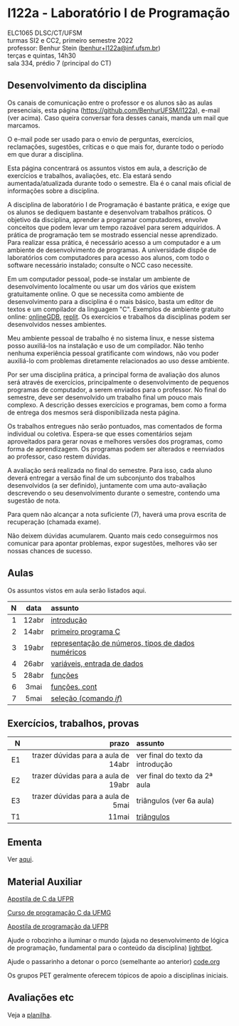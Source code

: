 # l122a - Laboratório I de Programação

ELC1065 DLSC/CT/UFSM\
turmas SI2 e CC2, primeiro semestre 2022\
professor: Benhur Stein 
([benhur+l122a@inf.ufsm.br](mailto:benhur%2bl122a@inf.ufsm.br))\
terças e quintas, 14h30\
sala 334, prédio 7 (principal do CT)

## Desenvolvimento da disciplina

Os canais de comunicação entre o professor e os alunos são as aulas presenciais, esta página (<https://github.com/BenhurUFSM/l122a>), e-mail (ver acima). Caso queira conversar fora desses canais, manda um mail que marcamos.

O e-mail pode ser usado para o envio de perguntas, exercícios, reclamações, sugestões, críticas e o que mais for, durante todo o período em que durar a disciplina.

Esta página concentrará os assuntos vistos em aula, a descrição de exercícios e trabalhos, avaliações, etc. Ela estará sendo aumentada/atualizada durante todo o semestre. Ela é o canal mais oficial de informações sobre a disciplina.

A disciplina de laboratório I de Programação é bastante prática, e exige que os alunos se dediquem bastante e desenvolvam trabalhos práticos.
O objetivo da disciplina, aprender a programar computadores, envolve conceitos que podem levar um tempo razoável para serem adquiridos.
A prática de programação tem se mostrado essencial nesse aprendizado.
Para realizar essa prática, é necessário acesso a um computador e a um ambiente de desenvolvimento de programas.
A universidade dispõe de laboratórios com computadores para acesso aos alunos, com todo o software necessário instalado; consulte o NCC caso necessite.

Em um computador pessoal, pode-se instalar um ambiente de desenvolvimento localmente ou usar um dos vários que existem gratuitamente online.
O que se necessita como ambiente de desenvolvimento para a disciplina é o mais básico, basta um editor de textos e um compilador da linguagem "C".
Exemplos de ambiente gratuito online: [onlineGDB](https://www.onlinegdb.com), [replit](https://www.replit.com).
Os exercícios e trabalhos da disciplinas podem ser desenvolvidos nesses ambientes.

Meu ambiente pessoal de trabalho é no sistema linux, e nesse sistema posso auxiliá-los na instalação e uso de um compilador.
Não tenho nenhuma experiência pessoal gratificante com windows, não vou poder auxiliá-lo com problemas diretamente relacionados ao uso desse ambiente.

Por ser uma disciplina prática, a principal forma de avaliação dos alunos será através de exercícios, principalmente o desenvolvimento de pequenos programas de computador, a serem enviados para o professor. No final do semestre, deve ser desenvolvido um trabalho final um pouco mais complexo.
A descrição desses exercícios e programas, bem como a forma de entrega dos mesmos será disponibilizada nesta página.

Os trabalhos entregues não serão pontuados, mas comentados de forma individual ou coletiva.
Espera-se que esses comentários sejam aproveitados para gerar novas e melhores versões dos programas, como forma de aprendizagem. 
Os programas podem ser alterados e reenviados ao professor, caso restem dúvidas.

A avaliação será realizada no final do semestre. Para isso, cada aluno deverá entregar a versão final de um subconjunto dos trabalhos desenvolvidos (a ser definido), juntamente com uma auto-avaliação descrevendo o seu desenvolvimento durante o semestre, contendo uma sugestão de nota.

Para quem não alcançar a nota suficiente (7), haverá uma prova escrita de recuperação (chamada exame).

Não deixem dúvidas acumularem.
Quanto mais cedo conseguirmos nos comunicar para apontar problemas, expor sugestões, melhores vão ser nossas chances de sucesso.

##  Aulas 

Os assuntos vistos em aula serão listados aqui.

|    N |   data | assunto
| ---: | :----: | :--------
|    1 |  12abr | [introdução](Assuntos/01.md)
|    2 |  14abr | [primeiro programa C](Assuntos/02.md)
|    3 |  19abr | [representação de números, tipos de dados numéricos](Assuntos/03.md)
|    4 |  26abr | [variáveis, entrada de dados](Assuntos/04.md)
|    5 |  28abr | [funções](Assuntos/05.md)
|    6 |   3mai | [funções, cont](Assuntos/06.md)
|    7 |   5mai | [seleção (comando *if*)](Assuntos/07.md)

<!--
|    N |   data | assunto
| ---: | :----: | :--------
|    1 |  18mai | [introdução](https://github.com/BenhurUFSM/l121a/blob/main/Assuntos/01.Intro.md)
|    2 |  20mai | [primeiro programa C](https://github.com/BenhurUFSM/l121a/blob/main/Assuntos/02.p1.c.md)
|    3 |  25mai | [variáveis, entrada de dados](https://github.com/BenhurUFSM/l121a/blob/main/Assuntos/03.md)
|    4 |  27mai | [tipos de dados em ponto flutuante](https://github.com/BenhurUFSM/l121a/blob/main/Assuntos/04.md)
|    5 |   1jun | [funções](https://github.com/BenhurUFSM/l121a/blob/main/Assuntos/05.md)
|    6 |   8jun | [seleção `if`, operadores de comparação](https://github.com/BenhurUFSM/l121a/blob/main/Assuntos/06.md)
|    7 |  10jun | [operadores lógicos, seleção múltipla com `if`s aninhados](https://github.com/BenhurUFSM/l121a/blob/main/Assuntos/07.md)
|    8 |  15jun | [comando de repetição `for`](https://github.com/BenhurUFSM/l121a/blob/main/Assuntos/08.md)
|    9 |  17jun | [comandos de repetição `while` e `do .. while`](https://github.com/BenhurUFSM/l121a/blob/main/Assuntos/09.md)
|   10 |  24jun | [comando de seleção `switch`; vetores](https://github.com/BenhurUFSM/l121a/blob/main/Assuntos/10.md)
|   11 |  29jun | [vetores, cont](https://github.com/BenhurUFSM/l121a/blob/main/Assuntos/11.md)
|   12 |   1jul | [strings](https://github.com/BenhurUFSM/l121a/blob/main/Assuntos/12.md)
|   13 |   6jul | [exercícios de string; sscanf, sprintf](https://github.com/BenhurUFSM/l121a/blob/main/Assuntos/13.md)
|   14 |   8jul | [passagem de parâmetros por referência](https://github.com/BenhurUFSM/l121a/blob/main/Assuntos/14.md)
|   15 |  13jul | [arquivos](https://github.com/BenhurUFSM/l121a/blob/main/Assuntos/15.md)
|   16 |  15jul | [exercícios](https://github.com/BenhurUFSM/l121a/blob/main/Assuntos/16.md)
|   17 |  20jul | [registros](https://github.com/BenhurUFSM/l121a/blob/main/Assuntos/17.md)
|   18 |  22jul | [exercícios](https://github.com/BenhurUFSM/l121a/blob/main/Assuntos/18.md)
|   19 |  27jul | [exercícios](https://github.com/BenhurUFSM/l121a/blob/main/Assuntos/18.md)
|   20 |  29jul | [alocação dinâmica de memória](https://github.com/BenhurUFSM/l121a/blob/main/Assuntos/20.md)
-->

## Exercícios, trabalhos, provas

|     N |    prazo | assunto
| ----: | -------: | :-----------
|    E1 | trazer dúvidas para a aula de 14abr | ver final do texto da introdução
|    E2 | trazer dúvidas para a aula de 19abr | ver final do texto da 2ª aula
|    E3 | trazer dúvidas para a aula de 5mai  | triângulos (ver 6a aula)
|    T1 |    11mai | [triângulos](Assuntos/t1.md)

## Ementa

Ver [aqui](https://www.ufsm.br/ementario/disciplinas/elc1065/).

## Material Auxiliar

[Apostila de C da UFPR](http://www.inf.ufpr.br/cursos/ci067/Docs/NotasAula.pdf)

[Curso de programação C da UFMG](http://www2.dcc.ufmg.br/disciplinas/pc/source/introducao_c_renatocm_deeufmg.pdf)

[Apostila de programação da UFPR](http://www.inf.ufpr.br/cursos/ci055/apostila.pdf)

Ajude o robozinho a iluminar o mundo (ajuda no desenvolvimento de lógica de programação, fundamental para o conteúdo da disciplina) [lightbot](http://lightbot.com).

Ajude o passarinho a detonar o porco (semelhante ao anterior) [code.org](http://studio.code.org/hoc/1)

Os grupos PET geralmente oferecem tópicos de apoio a disciplinas iniciais.

## Avaliações etc

Veja a [planilha](https://docs.google.com/spreadsheets/d/1dYZhhmr0av8yhr5fJFQJtmm7k2YVAXMw-r_wpBOPbuE/edit?usp=sharing).
